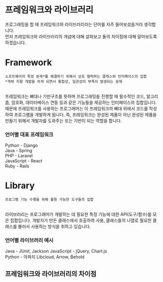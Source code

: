 # 프레임워크와 라이브러리
프로그래밍을 할 때 프레임워크와 라이브러리라는 단어를 자주 들어보셨을거라 생각합니다.  
먼저 프레임워크와 라이브러리의 개념에 대해 살펴보고 둘의 차이점에 대해 알아보도록 하겠습니다.  

# Framework

```
소프트웨어의 특정 문제*를 해결하기 위해서 상호 협력하는 클래스와 인터페이스의 집합
*객체 지향 개발을 하게 되면서 통합성, 일관성의 부족이 발생되는 문제
```

<br/>
프레임워크는 뼈대나 기반구조를 뜻하며 프로그래밍을 진행할 때 필수적인 코드, 알고리즘, 암호화, 데이터베이스 연동 등과 같은 기능들을 제공하는 인터페이스의 집합입니다.  
때문에 프레임워크를 사용하는 프로그래머는 이 프레임워크의 뼈대 위에서 코드를 작성하여 프로그램을 개발하게 됩니다.  
즉, 프레임워크는 완성된 제품이 아닌 완성된 제품을 만들기 위해서 개발자를 도와주는 또는 기반이 되는 역할을 합니다.  

### 언어별 대표 프레임워크
Python - Django  
Java - Spring  
PHP - Laravel  
JavaScript - React  
Ruby - Rails  
 
# Library
```
프로그램 기능 수행을 위해 활용 가능한 도구들의 집합
```
<br/>
라이브러리는 프로그래머가 개발하는 데 필요한 특정 기능에 대한 API(도구/함수)를 모은 집합입니다.  
개발자가 만든 클래스에서 호출하여 사용, 클래스들의 나열로 필요한 클래스를 불러서 사용하는 방식을 취하고 있습니다.

### 언어별 라이브러리 예시
Java - JUnit, Jackson
JavaScript - jQuery, Chart.js  
Python - 아파치 Libcloud, Arrow, Behold  

## 프레임워크와 라이브러리의 차이점
